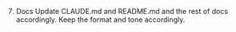 7. Docs
Update CLAUDE.md and README.md and the rest of docs accordingly. Keep the format and tone accordingly.